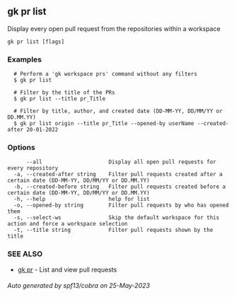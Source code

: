 ## gk pr list

Display every open pull request from the repositories within a workspace

```
gk pr list [flags]
```

### Examples

```
  # Perform a 'gk workspace prs' command without any filters
  $ gk pr list

  # Filter by the title of the PRs
  $ gk pr list --title pr_Title

  # Filter by title, author, and created date (DD-MM-YY, DD/MM/YY or DD.MM.YY)
  $ gk pr list origin --title pr_Title --opened-by userName --created-after 20-01-2022
```

### Options

```
      --all                     Display all open pull requests for every repository
  -a, --created-after string    Filter pull requests created after a certain date (DD-MM-YY, DD/MM/YY or DD.MM.YY)
  -b, --created-before string   Filter pull requests created before a certain date (DD-MM-YY, DD/MM/YY or DD.MM.YY)
  -h, --help                    help for list
  -o, --opened-by string        Filter pull requests by who has opened them
  -s, --select-ws               Skip the default workspace for this action and force a workspace selection
  -t, --title string            Filter pull requests shown by the title
```

### SEE ALSO

* [gk pr](gk_pr.md)	 - List and view pull requests

###### Auto generated by spf13/cobra on 25-May-2023
